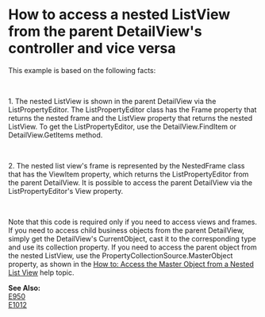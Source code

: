 # How to access a nested ListView from the parent DetailView's controller and vice versa


<p>This example is based on the following facts:</p><br />
<p>1. The nested ListView is shown in the parent DetailView via the ListPropertyEditor. The ListPropertyEditor class has the Frame property that returns the nested frame and the ListView property that returns the nested ListView. To get the ListPropertyEditor, use the DetailView.FindItem or DetailView.GetItems method.</p><br />
<p>2. The nested list view's frame is represented by the NestedFrame class that has the ViewItem property, which returns the ListPropertyEditor from the parent DetailView. It is possible to access the parent DetailView via the ListPropertyEditor's View property.</p><br />
<p>Note that this code is required only if you need to access views and frames. If you need to access child business objects from the parent DetailView, simply get the DetailView's CurrentObject, cast it to the corresponding type and use its collection property. If you need to access the parent object from the nested ListView, use the PropertyCollectionSource.MasterObject property, as shown in the <a href="http://documentation.devexpress.com/#Xaf/CustomDocument3161"><u>How to: Access the Master Object from a Nested List View</u></a> help topic.</p>
<p><strong>See Also:</strong><br />
<a href="https://github.com/DevExpress-Examples/how-to-access-the-master-object-from-the-nested-list-view-e950">E950</a><br>
<a href="https://github.com/DevExpress-Examples/how-to-access-the-master-detailview-information-from-a-nested-listview-controller-e1012">E1012</a><br>
</p>
<br/>




